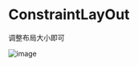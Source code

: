 # ConstraintLayOut
调整布局大小即可

![image](https://user-images.githubusercontent.com/82015926/136721454-644b8ed0-5000-48de-8377-817c471905d4.png)
